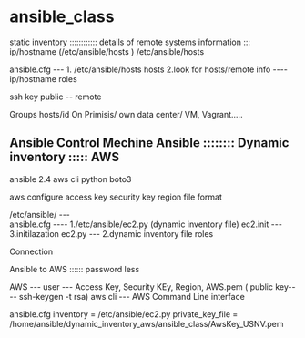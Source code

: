 # ansible_class


static inventory :::::::::::: details of remote systems information ::: ip/hostname (/etc/ansible/hosts )
/etc/ansible/hosts

ansible.cfg --- 1. /etc/ansible/hosts
hosts  2.look for hosts/remote info  ----  ip/hostname
roles

ssh key
public -- remote


Groups
hosts/id
On Primisis/ own data center/ VM, Vagrant.....

Ansible Control Mechine
Ansible :::::::: Dynamic inventory ::::: AWS 
-----------------
ansible 2.4
aws cli
python
boto3

aws configure
access key
security key
region
file format


/etc/ansible/  ---  
ansible.cfg  ---- 1./etc/ansible/ec2.py  (dynamic inventory file)
ec2.init --- 3.initilazation 
ec2.py  --- 2.dynamic inventory file
roles

Connection

Ansible  to AWS  ::::::  password less

AWS --- user --- Access Key, Security KEy, Region, AWS.pem ( public key---- ssh-keygen -t rsa)
aws cli --- AWS Command Line interface

ansible.cfg
inventory = /etc/ansible/ec2.py
private_key_file = /home/ansible/dynamic_inventory_aws/ansible_class/AwsKey_USNV.pem

